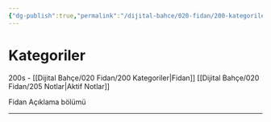 ```yaml
---
{"dg-publish":true,"permalink":"/dijital-bahce/020-fidan/200-kategoriler/","title":"Kategoriler","tags":["fidan"],"noteIcon":"","created":"2025-03-11T14:32:37.819+03:00","updated":"2025-03-11T14:57:09.073+03:00"}
---
```



# Kategoriler
200s - [[Dijital Bahçe/020 Fidan/200 Kategoriler\|Fidan]] [[Dijital Bahçe/020 Fidan/205 Notlar\|Aktif Notlar]]



Fidan Açıklama bölümü



---



